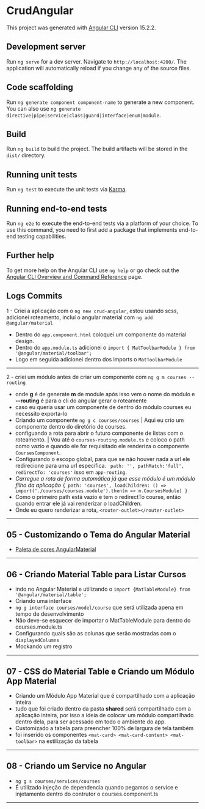 # CrudAngular

This project was generated with [Angular CLI](https://github.com/angular/angular-cli) version 15.2.2.

## Development server

Run `ng serve` for a dev server. Navigate to `http://localhost:4200/`. The application will automatically reload if you change any of the source files.

## Code scaffolding

Run `ng generate component component-name` to generate a new component. You can also use `ng generate directive|pipe|service|class|guard|interface|enum|module`.

## Build

Run `ng build` to build the project. The build artifacts will be stored in the `dist/` directory.

## Running unit tests

Run `ng test` to execute the unit tests via [Karma](https://karma-runner.github.io).

## Running end-to-end tests

Run `ng e2e` to execute the end-to-end tests via a platform of your choice. To use this command, you need to first add a package that implements end-to-end testing capabilities.

## Further help

To get more help on the Angular CLI use `ng help` or go check out the [Angular CLI Overview and Command Reference](https://angular.io/cli) page.

## Logs Commits

1 - Criei a aplicação com o `ng new crud-angular`, estou usando scss, adicionei roteamento, incluí o angular material com `ng add @angular/material`

- Dentro do `app.component.html` coloquei um componente do material design.
- Dentro do `app.module.ts` adicionei o `import { MatToolbarModule } from '@angular/material/toolbar';`
- Logo em seguida adicionei dentro dos imports o `MatToolbarModule`

---

2 - criei um módulo antes de criar um componente com `ng g m courses --routing`

- onde **g** é de generate **m** de module após isso vem o nome do módulo e **--routing** é para o cli do angular gerar o roteamente
- caso eu queria usar um componente de dentro do módulo courses eu necessito exporta-lo
- Criando um componente `ng g c courses/courses` | Aqui eu crio um componente dentro do diretório de courses.
- configuando a rota para abrir o futuro componente de listas com o roteamento. | Vou até o `courses-routing.module.ts` e coloco o path como vazio e quando ele for requisitado ele renderiza o componente `CoursesComponent`.
- Configurando o escopo global, para que se não houver nada a url ele redirecione para uma url específica. ` path: '', pathMatch:'full', redirectTo: 'courses'` isso em `app-routing`.
- _Carregue a rota de forma automática já que esse módulo é um módulo filho da aplicação_ `{
  path: 'courses',
  loadChildren: () => import('./courses/courses.module').then(m => m.CoursesModule)
}`
- Como o primeiro path está vazio e tem o redirectTo course, então quando entrar ele já vai renderizar o loadChildren.
- Onde eu quero renderizar a rota, `<router-outlet></router-outlet>`

---

## 05 - Customizando o Tema do Angular Material

- [Paleta de cores AngularMaterial](https://m2.material.io/design/color/the-color-system.html#tools-for-picking-colors)


____
## 06 - Criando Material Table para Listar Cursos

- indo no Angular Material e utilizando o `import {MatTableModule} from '@angular/material/table';` 
- Criando uma interface 
- `ng g interface courses/model/course` que será utilizada apena em tempo de desenvolvimento
- Não deve-se esquecer de importar o MatTableModule para dentro do courses.module.ts
- Configurando quais são as colunas que serão mostradas com o `displayedColumns`
- Mockando um registro
____
## 07 - CSS do Material Table e Criando um Módulo App Material

- Criando um Módulo App Material que é compartilhado com a aplicação inteira
- tudo que foi criado dentro da pasta **shared** será compartilhado com a aplicação inteira, por isso a ideia de colocar um módulo compartilhado dentro dela, para ser acessado em todo o ambiente do app.
- Customizado a tabela para preencher 100% de largura de tela também
- foi inserido os componentes `<mat-card> <mat-card-content> <mat-toolbar>` na estilização da tabela 
____
## 08 - Criando um Service no Angular
- `ng g s courses/services/courses`
- É utilizado injeção de dependencia quando pegamos o service e injetamento dentro do contrutor o courses.component.ts
____
